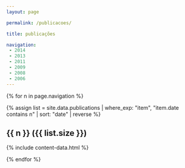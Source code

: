 ```yaml
---
layout: page

permalink: /publicacoes/

title: publicações

navigation:
 - 2014
 - 2013
 - 2011
 - 2009
 - 2008
 - 2006
---
```


{% for n in page.navigation %}

{% assign list = site.data.publications 
  | where_exp: "item", "item.date contains n"
  | sort: "date" | reverse %}

<h2 id="{{ n }}">{{ n }} ({{ list.size }})</h2>

{% include content-data.html %}

{% endfor %}